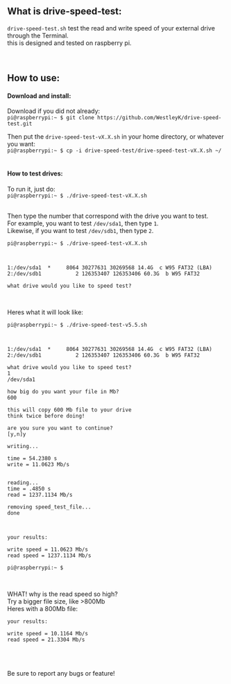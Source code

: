 ## What is drive-speed-test:

`drive-speed-test.sh` test the read and write speed of your external drive through the Terminal. <br>
this is designed and tested on raspberry pi. <br>

<br>


## How to use:


#### Download and install:

Download if you did not already: <br>
`pi@raspberrypi:~ $ git clone https://github.com/WestleyK/drive-speed-test.git`<br>


Then put the `drive-speed-test-vX.X.sh` in your home directory, or whatever you want: <br>
`pi@raspberrypi:~ $ cp -i drive-speed-test/drive-speed-test-vX.X.sh ~/`<br>
<br>

#### How to test drives:

To run it, just do: <br>
`pi@raspberrypi:~ $ ./drive-speed-test-vX.X.sh`<br>
<br>

Then type the number that correspond with the drive you want to test.<br>
For example, you want to test `/dev/sda1`, then type `1`.<br>
Likewise, if you want to test `/dev/sdb1`, then type `2`.<br>

```
pi@raspberrypi:~ $ ./drive-speed-test-vX.X.sh 



1:/dev/sda1  *     8064 30277631 30269568 14.4G  c W95 FAT32 (LBA)
2:/dev/sdb1           2 126353407 126353406 60.3G  b W95 FAT32

what drive would you like to speed test?
```
<br>

Heres what it will look like:<br>

```
pi@raspberrypi:~ $ ./drive-speed-test-v5.5.sh 



1:/dev/sda1  *     8064 30277631 30269568 14.4G  c W95 FAT32 (LBA)
2:/dev/sdb1           2 126353407 126353406 60.3G  b W95 FAT32

what drive would you like to speed test?
1
/dev/sda1

how big do you want your file in Mb?
600

this will copy 600 Mb file to your drive
think twice before doing!

are you sure you want to continue?
[y,n]y

writing...

time = 54.2380 s
write = 11.0623 Mb/s


reading...
time = .4850 s
read = 1237.1134 Mb/s

removing speed_test_file...
done



your results:

write speed = 11.0623 Mb/s
read speed = 1237.1134 Mb/s

pi@raspberrypi:~ $ 
```
<br>

WHAT! why is the read speed so high?<br>
Try a bigger file size, like >800Mb<br>
Heres with a 800Mb file:<br>

```
your results:

write speed = 10.1164 Mb/s
read speed = 21.3304 Mb/s

```
<br>
<br>

Be sure to report any bugs or feature!<br>

<br>



